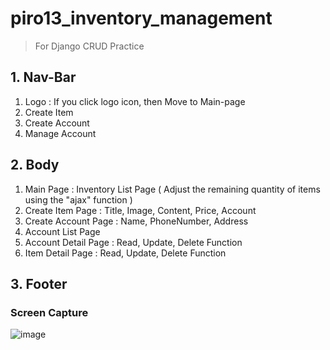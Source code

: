 # piro13_inventory_management
> For Django CRUD Practice

## 1. Nav-Bar
1) Logo : If you click logo icon, then Move to Main-page
2) Create Item
3) Create Account
4) Manage Account

## 2. Body
1) Main Page : Inventory List Page ( Adjust the remaining quantity of items using the "ajax" function )
2) Create Item Page : Title, Image, Content, Price, Account
3) Create Account Page : Name, PhoneNumber, Address
4) Account List Page
5) Account Detail Page : Read, Update, Delete Function
6) Item Detail Page : Read, Update, Delete Function

## 3. Footer




### Screen Capture
![image](https://user-images.githubusercontent.com/65646971/104185716-ae1e2b00-5458-11eb-871a-86355258c9a8.png)

